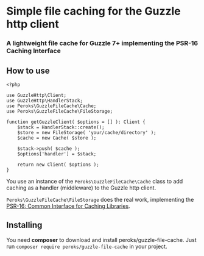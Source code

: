 # Simple file caching for the Guzzle http client
### A lightweight file cache for Guzzle 7+ implementing the PSR-16 Caching Interface

## How to use

    <?php
    
    use GuzzleHttp\Client;
    use GuzzleHttp\HandlerStack;
    use Peroks\GuzzleFileCache\Cache;
    use Peroks\GuzzleFileCache\FileStorage;
    
    function getGuzzleClient( $options = [] ): Client {
        $stack = HandlerStack::create();
        $store = new FileStorage( 'your/cache/directory' );
        $cache = new Cache( $store );
    
        $stack->push( $cache );
        $options['handler'] = $stack;
    
        return new Client( $options );
    }

You use an instance of the `Peroks\GuzzleFileCache\Cache` class to add caching
as a handler (middleware) to the Guzzle http client.

`Peroks\GuzzleFileCache\FileStorage` does the real work, implementing the
[PSR-16: Common Interface for Caching Libraries](https://www.php-fig.org/psr/psr-16/).

## Installing

You need **composer** to download and install peroks/guzzle-file-cache.
Just run `composer require peroks/guzzle-file-cache` in your project.
